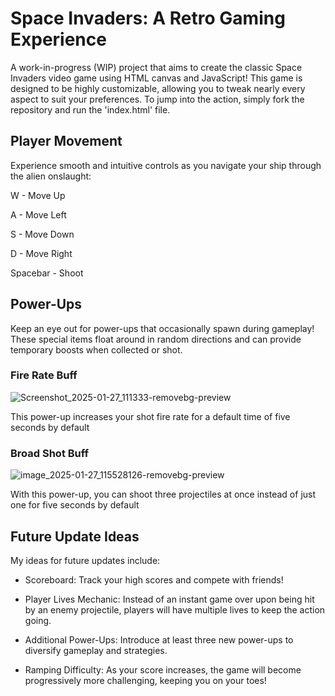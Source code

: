 # Space Invaders: A Retro Gaming Experience
A work-in-progress (WIP) project that aims to create the classic Space Invaders video game using HTML canvas and JavaScript! This game is designed to be highly customizable, allowing you to tweak nearly every aspect to suit your preferences. To jump into the action, simply fork the repository and run the 'index.html' file.

## Player Movement
Experience smooth and intuitive controls as you navigate your ship through the alien onslaught:

W - Move Up

A - Move Left

S - Move Down

D - Move Right

Spacebar - Shoot

## Power-Ups
Keep an eye out for power-ups that occasionally spawn during gameplay! These special items float around in random directions and can provide temporary boosts when collected or shot.

### Fire Rate Buff

![Screenshot_2025-01-27_111333-removebg-preview](https://github.com/user-attachments/assets/7e7ea55b-27c3-4feb-9eac-ee69f8dd45d1)

This power-up increases your shot fire rate for a default time of five seconds by default


### Broad Shot Buff

![image_2025-01-27_115528126-removebg-preview](https://github.com/user-attachments/assets/a90ef1be-07ad-42cb-b9c8-00f83d2c08ad)

With this power-up, you can shoot three projectiles at once instead of just one for five seconds by default


## Future Update Ideas
My ideas for future updates include:

- Scoreboard: Track your high scores and compete with friends!

- Player Lives Mechanic: Instead of an instant game over upon being hit by an enemy projectile, players will have multiple lives to keep the action going.

- Additional Power-Ups: Introduce at least three new power-ups to diversify gameplay and strategies.

- Ramping Difficulty: As your score increases, the game will become progressively more challenging, keeping you on your toes!
